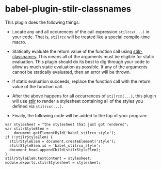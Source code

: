 # babel-plugin-stilr-classnames

This plugin does the following things:

-   Locate any and all occurences of the call expression `stilrcx(...)` in your
code.
That is, `stilrcx` will be treated like a special compile-time macro.

-   Statically evaluate the return value of the function call using
[stilr-classnames](https://github.com/chcokr/stilr-classnames).
This means all of the arguments must be eligible for static evaluation.
This plugin should do its best to dig through your code to allow as much static
evaluation as possible.
If any of the arguments cannot be statically evaluated, then an error will be
thrown.

-   If static evaluation succeeds, replace the function call with the return
value of the function call.

-   After the above happens for all occurrences of `stilrcx(...)`, this plugin
will use [stilr](https://github.com/kodyl/stilr) to render a stylesheet
containing all of the styles you defined via `stilrcx(...)`.

-   Finally, the following code will be added to the top of your program:

```JS
var stylesheet = "the stylesheet that just got rendered";
var stilrStyleElem =
    document.getElementById('babel_stilrcx_style');
if (!stilrStyleElem) {
  stilrStyleElem = document.createElement('style');
  stilrStyleElem.id = 'babel_stilrcx_style';
  document.head.appendChild(stilrStyleElem);
}
stilrStyleElem.textContent = stylesheet;
module.exports.stilrStylesheet = stylesheet;
```
